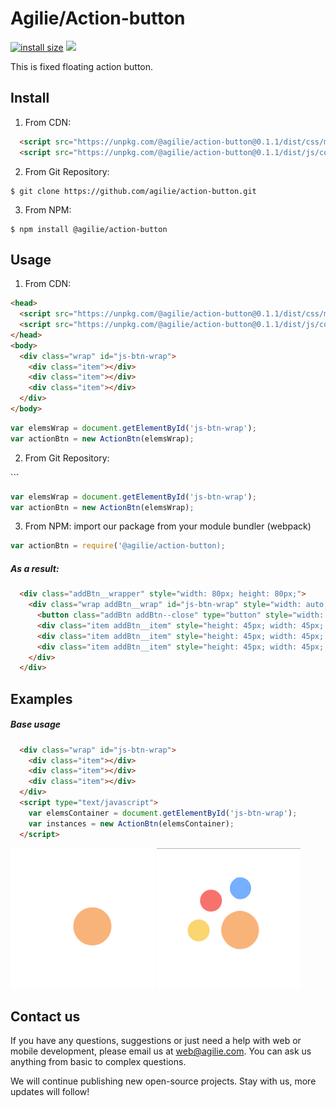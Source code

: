 # Agilie/Action-button

[![install size](https://packagephobia.now.sh/badge?p=@agilie/action-button)](https://packagephobia.now.sh/result?p=@agilie/action-button)
[![](https://img.shields.io/github/license/agilie/action-button.svg)](https://github.com/agilie/action-button/tree/master)


This is fixed floating action button.

## Install

1. From CDN:
```html
  <script src="https://unpkg.com/@agilie/action-button@0.1.1/dist/css/main.css"></script>
  <script src="https://unpkg.com/@agilie/action-button@0.1.1/dist/js/common.js"></script>
```
2. From Git Repository:
```
$ git clone https://github.com/agilie/action-button.git
```
3. From NPM:
```
$ npm install @agilie/action-button
```


## Usage

1. From CDN:
```html
<head>
  <script src="https://unpkg.com/@agilie/action-button@0.1.1/dist/css/main.css"></script>
  <script src="https://unpkg.com/@agilie/action-button@0.1.1/dist/js/common.js"></script>
</head>
<body>
  <div class="wrap" id="js-btn-wrap">
    <div class="item"></div>
    <div class="item"></div>
    <div class="item"></div>
  </div>
</body>
```

```js
var elemsWrap = document.getElementById('js-btn-wrap');
var actionBtn = new ActionBtn(elemsWrap);
```
2. From Git Repository:
<head>
  <script src="AddButton/dist/css/main.css"></script>
  <script src="AddButton/dist/js/common.js"></script>
</head>
<body>
  <div class="wrap" id="js-btn-wrap">
    <div class="item"></div>
    <div class="item"></div>
    <div class="item"></div>
  </div>
</body>
```

```js
var elemsWrap = document.getElementById('js-btn-wrap');
var actionBtn = new ActionBtn(elemsWrap);
```
3. From NPM:
import our package from your module bundler (webpack)
```js
var actionBtn = require('@agilie/action-button);
```

##### As a result:

```html
  <div class="addBtn__wrapper" style="width: 80px; height: 80px;">
    <div class="wrap addBtn__wrap" id="js-btn-wrap" style="width: auto; height: auto;">
      <button class="addBtn addBtn--close" type="button" style="width: 80px; height: 80px; background-color: rgb(249, 180, 120); animation-iteration-count: 3;"></button>
      <div class="item addBtn__item" style="height: 45px; width: 45px; background-color: rgb(117, 174, 253); transition-delay: 0s; transition-duration: 0.8s; transform: translate(0px);"></div>
      <div class="item addBtn__item" style="height: 45px; width: 45px; background-color: rgb(247, 113, 109); transition-delay: 0.5s; transition-duration: 0.8s; transform: translate(0px);"></div>
      <div class="item addBtn__item" style="height: 45px; width: 45px; background-color: rgb(251, 213, 112); transition-delay: 1s; transition-duration: 0.8s; transform: translate(0px);"></div>
    </div>
  </div>
```

## Examples

##### Base usage

```html
  <div class="wrap" id="js-btn-wrap">
    <div class="item"></div>
    <div class="item"></div>
    <div class="item"></div>
  </div>
  <script type="text/javascript">
    var elemsContainer = document.getElementById('js-btn-wrap');
    var instances = new ActionBtn(elemsContainer);
  </script>
```
![Preview](examples/default/action-button_01.png)
![Preview](examples/default/action-button_02.png)

## Contact us
If you have any questions, suggestions or just need a help with web or mobile development, please email us at <web@agilie.com>. You can ask us anything from basic to complex questions.

We will continue publishing new open-source projects. Stay with us, more updates will follow!
